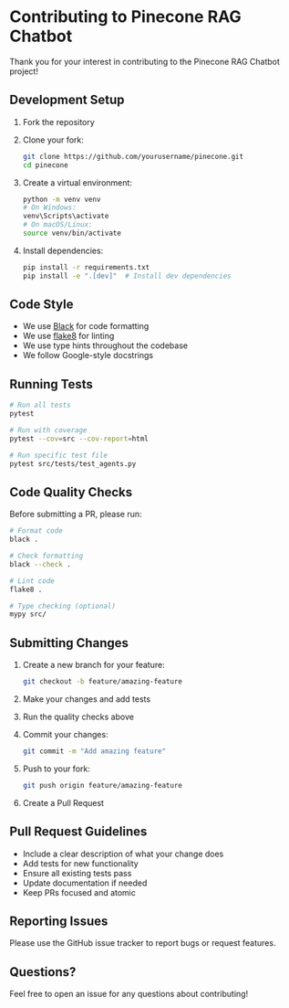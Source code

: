 # Contributing to Pinecone RAG Chatbot

Thank you for your interest in contributing to the Pinecone RAG Chatbot project! 

## Development Setup

1. Fork the repository
2. Clone your fork:
   ```bash
   git clone https://github.com/yourusername/pinecone.git
   cd pinecone
   ```

3. Create a virtual environment:
   ```bash
   python -m venv venv
   # On Windows:
   venv\Scripts\activate
   # On macOS/Linux:
   source venv/bin/activate
   ```

4. Install dependencies:
   ```bash
   pip install -r requirements.txt
   pip install -e ".[dev]"  # Install dev dependencies
   ```

## Code Style

- We use [Black](https://github.com/psf/black) for code formatting
- We use [flake8](https://flake8.pycqa.org/) for linting
- We use type hints throughout the codebase
- We follow Google-style docstrings

## Running Tests

```bash
# Run all tests
pytest

# Run with coverage
pytest --cov=src --cov-report=html

# Run specific test file
pytest src/tests/test_agents.py
```

## Code Quality Checks

Before submitting a PR, please run:

```bash
# Format code
black .

# Check formatting
black --check .

# Lint code
flake8 .

# Type checking (optional)
mypy src/
```

## Submitting Changes

1. Create a new branch for your feature:
   ```bash
   git checkout -b feature/amazing-feature
   ```

2. Make your changes and add tests

3. Run the quality checks above

4. Commit your changes:
   ```bash
   git commit -m "Add amazing feature"
   ```

5. Push to your fork:
   ```bash
   git push origin feature/amazing-feature
   ```

6. Create a Pull Request

## Pull Request Guidelines

- Include a clear description of what your change does
- Add tests for new functionality
- Ensure all existing tests pass
- Update documentation if needed
- Keep PRs focused and atomic

## Reporting Issues

Please use the GitHub issue tracker to report bugs or request features.

## Questions?

Feel free to open an issue for any questions about contributing!
